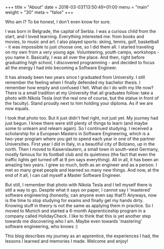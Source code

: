 +++
title = "About"
date = 2018-03-03T13:50:49+01:00
menu = "main" 
weight = "30" 
meta = "false" 
+++

Who am I? To be honest, I don't even know for sure. 

I was born in Belgrade, the capital of Serbia. I was a curious child from the start, and I loved learning. Everything interested me: from books and movies, to music and art. I also played sports: skiing, tennis, golf, basketball - it was impossible to just choose one, so I did them all. I started traveling on my own from a very young age. Volunteering, youth camps, workshops - you name it. Basically, I was all over the place. And then, right before graduating high school, I discovered programming - and decided to focus all the energy I had into becoming a Software Engineer.

It has already been two years since I graduated from University. I still remember the feeling when I finally defended my bachelor thesis. I remember how empty and confused I felt. What do I do with my life now? There is a small tradition at my University that all graduates follow: take a photo with Nikola Tesla (not the real one of course, but the statue in front of the faculty). Stand proudly next to him holding your diploma. As if we are now equals. 

I took that photo too. But it just didn't feel right, not just yet. My journey had just begun. I knew there were still plenty of things to learn (and maybe some to unlearn and relearn again). So I continued studying. I received a scholarship for a European Masters in Software Engineering, which is a two-year program where you get to spend each year in one of the partner Universities. First year I did in Italy, in a beautiful city of Bolzano, up in the north. Then I moved to Kaiserslautern, a small town in south-west Germany, mostly famous for its football club and its quietness (the fact that even the traffic lights get turned off at 9 pm says everything). All in all, it has been an amazing two years. I grew so much, both as an engineer and as a person. I met so many great people and learned so many new things. And now, at the end of it all, I can call myself a Master Software Engineer.

But still, I remember that photo with Nikola Tesla and I tell myself there is still a way to go. Despite what it says on paper, I cannot say I 'mastered' software engineering (honestly, can anyone even say that?) Anyways, now is the time to stop studying for exams and finally get my hands dirty. Knowing stuff in theory is not the same as applying them in practice. So I moved to Munich and started a 6-month Apprenticeship program in a company called HolidayCheck. I like to think that this is yet another step towards me discovering who I am. Maybe even towards 'mastering' software engineering, who knows :)

This blog describes my journey as an apprentice, the experiences I had, the lessons I learned and memories I made. Welcome and enjoy!

